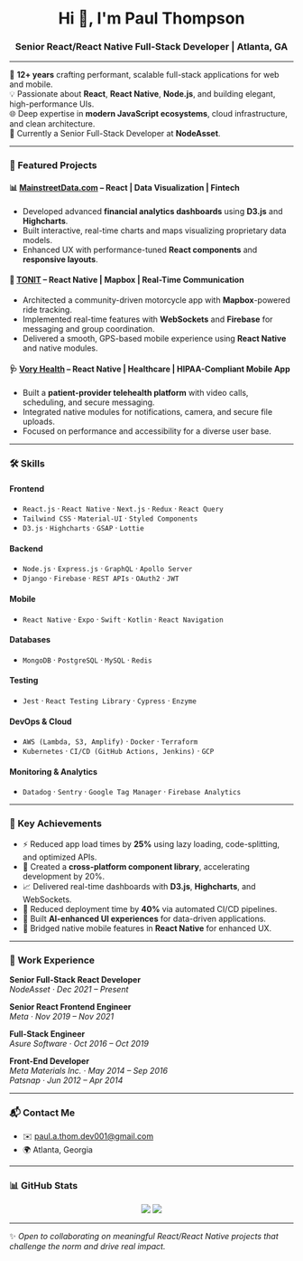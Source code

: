 <h1 align="center">Hi 👋, I'm Paul Thompson</h1>
<h3 align="center">Senior React/React Native Full-Stack Developer | Atlanta, GA</h3>

---

🚀 **12+ years** crafting performant, scalable full-stack applications for web and mobile.  
💡 Passionate about **React**, **React Native**, **Node.js**, and building elegant, high-performance UIs.  
🌐 Deep expertise in **modern JavaScript ecosystems**, cloud infrastructure, and clean architecture.  
📍 Currently a Senior Full-Stack Developer at **NodeAsset**.

---

### 🧩 Featured Projects

#### 📊 [MainstreetData.com](https://mainstreetdata.com) – React | Data Visualization | Fintech
- Developed advanced **financial analytics dashboards** using **D3.js** and **Highcharts**.
- Built interactive, real-time charts and maps visualizing proprietary data models.
- Enhanced UX with performance-tuned **React components** and **responsive layouts**.

#### 🧭 [TONIT](https://apps.apple.com/ca/app/tonit/id1321053644) – React Native | Mapbox | Real-Time Communication
- Architected a community-driven motorcycle app with **Mapbox**-powered ride tracking.
- Implemented real-time features with **WebSockets** and **Firebase** for messaging and group coordination.
- Delivered a smooth, GPS-based mobile experience using **React Native** and native modules.

#### 🩺 [Vory Health](https://play.google.com/store/apps/details?id=com.voyahealth.app) – React Native | Healthcare | HIPAA-Compliant Mobile App
- Built a **patient-provider telehealth platform** with video calls, scheduling, and secure messaging.
- Integrated native modules for notifications, camera, and secure file uploads.
- Focused on performance and accessibility for a diverse user base.

---

### 🛠️ Skills

#### **Frontend**
- `React.js` · `React Native` · `Next.js` · `Redux` · `React Query`  
- `Tailwind CSS` · `Material-UI` · `Styled Components`  
- `D3.js` · `Highcharts` · `GSAP` · `Lottie`

#### **Backend**
- `Node.js` · `Express.js` · `GraphQL` · `Apollo Server`  
- `Django` · `Firebase` · `REST APIs` · `OAuth2` · `JWT`

#### **Mobile**
- `React Native` · `Expo` · `Swift` · `Kotlin` · `React Navigation`

#### **Databases**
- `MongoDB` · `PostgreSQL` · `MySQL` · `Redis`

#### **Testing**
- `Jest` · `React Testing Library` · `Cypress` · `Enzyme`

#### **DevOps & Cloud**
- `AWS (Lambda, S3, Amplify)` · `Docker` · `Terraform`  
- `Kubernetes` · `CI/CD (GitHub Actions, Jenkins)` · `GCP`

#### **Monitoring & Analytics**
- `Datadog` · `Sentry` · `Google Tag Manager` · `Firebase Analytics`

---

### 🚨 Key Achievements

- ⚡ Reduced app load times by **25%** using lazy loading, code-splitting, and optimized APIs.
- 🔧 Created a **cross-platform component library**, accelerating development by 20%.
- 📈 Delivered real-time dashboards with **D3.js**, **Highcharts**, and WebSockets.
- 🚀 Reduced deployment time by **40%** via automated CI/CD pipelines.
- 🧠 Built **AI-enhanced UI experiences** for data-driven applications.
- 📱 Bridged native mobile features in **React Native** for enhanced UX.

---

### 🏢 Work Experience

**Senior Full-Stack React Developer**  
_NodeAsset · Dec 2021 – Present_

**Senior React Frontend Engineer**  
_Meta · Nov 2019 – Nov 2021_

**Full-Stack Engineer**  
_Asure Software · Oct 2016 – Oct 2019_

**Front-End Developer**  
_Meta Materials Inc. · May 2014 – Sep 2016_  
_Patsnap · Jun 2012 – Apr 2014_

---

### 📬 Contact Me

- ✉️ paul.a.thom.dev001@gmail.com  
- 🌍 Atlanta, Georgia

---

### 📊 GitHub Stats

<p align="center">
  <img src="https://github-readme-stats.vercel.app/api?username=YOUR_GITHUB_USERNAME&show_icons=true&theme=tokyonight" />
  <img src="https://github-readme-stats.vercel.app/api/top-langs/?username=YOUR_GITHUB_USERNAME&layout=compact&theme=tokyonight" />
</p>

---

✨ _Open to collaborating on meaningful React/React Native projects that challenge the norm and drive real impact._

